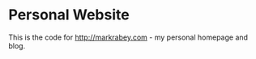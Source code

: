Personal Website
===================

This is the code for http://markrabey.com - my personal homepage and blog.
